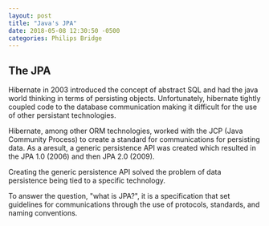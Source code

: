 ```yaml
---
layout: post
title: "Java's JPA" 
date: 2018-05-08 12:30:50 -0500
categories: Philips Bridge
---
```


## The JPA

Hibernate in 2003 introduced the concept of abstract SQL and had the java world thinking in terms of persisting objects. Unfortunately, hibernate tightly coupled code to the database communication making it difficult for the use of other persistant technologies. 

Hibernate, among other ORM technologies, worked with the JCP (Java Community Process) to create a standard for communications for persisting data. As a aresult, a generic persistence API was created which resulted in the JPA 1.0 (2006) and then JPA 2.0 (2009). 

Creating the generic persistence API solved the problem of data persistence being tied to a specific technology. 

To answer the question, "what is JPA?", it is a specification that set guidelines for communications through the use of protocols, standards, and naming conventions. 

